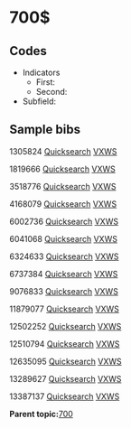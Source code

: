 # 700$

## Codes

-   Indicators
    -   First:
    -   Second:
-   Subfield:

## Sample bibs

1305824 [Quicksearch](https://search.library.yale.edu/catalog/1305824) [VXWS](http://prodorbis.library.yale.edu:7014/vxws/GetHoldingsService?bibId=1305824)

1819666 [Quicksearch](https://search.library.yale.edu/catalog/1819666) [VXWS](http://prodorbis.library.yale.edu:7014/vxws/GetHoldingsService?bibId=1819666)

3518776 [Quicksearch](https://search.library.yale.edu/catalog/3518776) [VXWS](http://prodorbis.library.yale.edu:7014/vxws/GetHoldingsService?bibId=3518776)

4168079 [Quicksearch](https://search.library.yale.edu/catalog/4168079) [VXWS](http://prodorbis.library.yale.edu:7014/vxws/GetHoldingsService?bibId=4168079)

6002736 [Quicksearch](https://search.library.yale.edu/catalog/6002736) [VXWS](http://prodorbis.library.yale.edu:7014/vxws/GetHoldingsService?bibId=6002736)

6041068 [Quicksearch](https://search.library.yale.edu/catalog/6041068) [VXWS](http://prodorbis.library.yale.edu:7014/vxws/GetHoldingsService?bibId=6041068)

6324633 [Quicksearch](https://search.library.yale.edu/catalog/6324633) [VXWS](http://prodorbis.library.yale.edu:7014/vxws/GetHoldingsService?bibId=6324633)

6737384 [Quicksearch](https://search.library.yale.edu/catalog/6737384) [VXWS](http://prodorbis.library.yale.edu:7014/vxws/GetHoldingsService?bibId=6737384)

9076833 [Quicksearch](https://search.library.yale.edu/catalog/9076833) [VXWS](http://prodorbis.library.yale.edu:7014/vxws/GetHoldingsService?bibId=9076833)

11879077 [Quicksearch](https://search.library.yale.edu/catalog/11879077) [VXWS](http://prodorbis.library.yale.edu:7014/vxws/GetHoldingsService?bibId=11879077)

12502252 [Quicksearch](https://search.library.yale.edu/catalog/12502252) [VXWS](http://prodorbis.library.yale.edu:7014/vxws/GetHoldingsService?bibId=12502252)

12510794 [Quicksearch](https://search.library.yale.edu/catalog/12510794) [VXWS](http://prodorbis.library.yale.edu:7014/vxws/GetHoldingsService?bibId=12510794)

12635095 [Quicksearch](https://search.library.yale.edu/catalog/12635095) [VXWS](http://prodorbis.library.yale.edu:7014/vxws/GetHoldingsService?bibId=12635095)

13289627 [Quicksearch](https://search.library.yale.edu/catalog/13289627) [VXWS](http://prodorbis.library.yale.edu:7014/vxws/GetHoldingsService?bibId=13289627)

13387137 [Quicksearch](https://search.library.yale.edu/catalog/13387137) [VXWS](http://prodorbis.library.yale.edu:7014/vxws/GetHoldingsService?bibId=13387137)

**Parent topic:**[700](../../tags/700/700.md)

